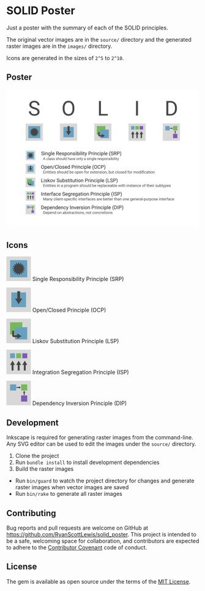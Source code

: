 # SOLID Poster

Just a poster with the summary of each of the SOLID principles.

The original vector images are in the `source/` directory and the generated
raster images are in the `images/` directory.

Icons are generated in the sizes of `2^5` to `2^10`.

## Poster

![Poster](images/SOLID.png)

## Icons

![SRP](images/icons/SRP-64.png) Single Responsibility Principle (SRP)

![OCP](images/icons/OCP-64.png) Open/Closed Principle (OCP)

![LSP](images/icons/LSP-64.png) Liskov Substitution Principle (LSP)

![ISP](images/icons/ISP-64.png) Integration Segregation Principle (ISP)

![DIP](images/icons/DIP-64.png) Dependency Inversion Principle (DIP)

## Development

Inkscape is required for generating raster images from the command-line.
Any SVG editor can be used to edit the images under the `source/` directory.

1. Clone the project
2. Run `bundle install` to install development dependencies
3. Build the raster images
  * Run `bin/guard` to watch the project directory for changes and generate raster images when vector images are saved
  * Run `bin/rake` to generate all raster images

## Contributing

Bug reports and pull requests are welcome on GitHub at https://github.com/RyanScottLewis/solid_poster. This project is intended
to be a safe, welcoming space for collaboration, and contributors are expected to adhere to the [Contributor
Covenant](http://contributor-covenant.org) code of conduct.

## License

The gem is available as open source under the terms of the [MIT License](http://opensource.org/licenses/MIT).

